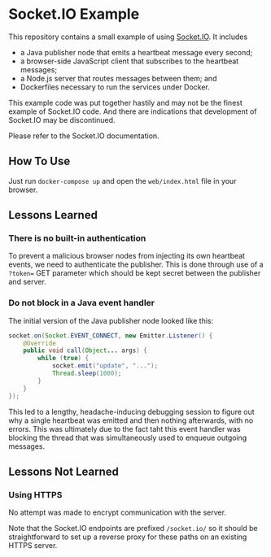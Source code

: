 # Socket.IO Example

This repository contains a small example of using [Socket.IO][]. It includes

[Socket.IO]: https://Socket.IO

 * a Java publisher node that emits a heartbeat message every second;
 * a browser-side JavaScript client that subscribes to the heartbeat messages;
 * a Node.js server that routes messages between them; and
 * Dockerfiles necessary to run the services under Docker.

This example code was put together hastily and may not be the finest example of Socket.IO code. And there are indications that development of Socket.IO may be discontinued.

Please refer to the Socket.IO documentation.


## How To Use

Just run `docker-compose up` and open the `web/index.html` file in your browser.


## Lessons Learned

### There is no built-in authentication

To prevent a malicious browser nodes from injecting its own heartbeat events, we need to authenticate the publisher. This is done through use of a `?token=` GET parameter which should be kept secret between the publisher and server.

### Do not block in a Java event handler

The initial version of the Java publisher node looked like this:

```java
socket.on(Socket.EVENT_CONNECT, new Emitter.Listener() {
    @Override
    public void call(Object... args) {
        while (true) {
            socket.emit("update", "...");
            Thread.sleep(1000);
        }
    }
});
```

This led to a lengthy, headache-inducing debugging session to figure out why a single heartbeat was emitted and then nothing afterwards, with no errors. This was ultimately due to the fact taht this event handler was blocking the thread that was simultaneously used to enqueue outgoing messages.


## Lessons Not Learned

### Using HTTPS

No attempt was made to encrypt communication with the server.

Note that the Socket.IO endpoints are prefixed `/socket.io/` so it should be straightforward to set up a reverse proxy for these paths on an existing HTTPS server.
